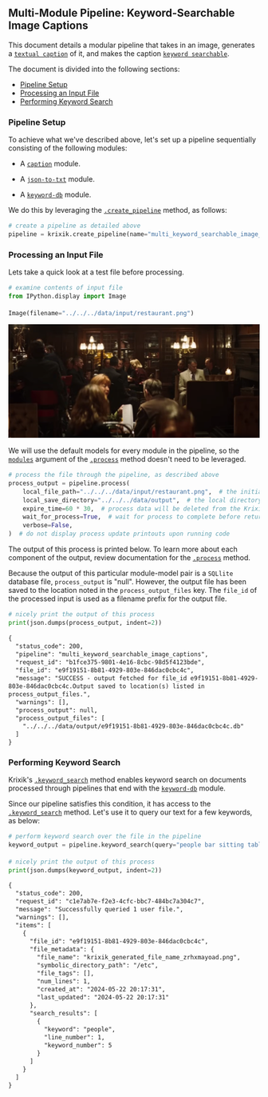 ## Multi-Module Pipeline: Keyword-Searchable Image Captions

This document details a modular pipeline that takes in an image, generates a [`textual caption`](../../modules/ai_modules/caption_module.md) of it, and makes the caption [`keyword searchable`](../../system/search_methods/keyword_search_method.md).

The document is divided into the following sections:

- [Pipeline Setup](#pipeline-setup)
- [Processing an Input File](#processing-an-input-file)
- [Performing Keyword Search](#performing-keyword-search)

### Pipeline Setup

To achieve what we've described above, let's set up a pipeline sequentially consisting of the following modules:

- A [`caption`](../../modules/ai_modules/caption_module.md) module.

- A [`json-to-txt`](../../modules/support_function_modules/json-to-txt_module.md) module.

- A [`keyword-db`](../../modules/database_modules/keyword-db_module.md) module.

We do this by leveraging the [`.create_pipeline`](../../system/pipeline_creation/create_pipeline.md) method, as follows:


```python
# create a pipeline as detailed above
pipeline = krixik.create_pipeline(name="multi_keyword_searchable_image_captions", module_chain=["caption", "json-to-txt", "keyword-db"])
```

### Processing an Input File

Lets take a quick look at a test file before processing.


```python
# examine contents of input file
from IPython.display import Image

Image(filename="../../../data/input/restaurant.png")
```




    
![png](multi_keyword_searchable_image_captions_files/multi_keyword_searchable_image_captions_4_0.png)
    



We will use the default models for every module in the pipeline, so the [`modules`](../../system/parameters_processing_files_through_pipelines/process_method.md#selecting-models-via-the-modules-argument) argument of the [`.process`](../../system/parameters_processing_files_through_pipelines/process_method.md) method doesn't need to be leveraged.


```python
# process the file through the pipeline, as described above
process_output = pipeline.process(
    local_file_path="../../../data/input/restaurant.png",  # the initial local filepath where the input file is stored
    local_save_directory="../../../data/output",  # the local directory that the output file will be saved to
    expire_time=60 * 30,  # process data will be deleted from the Krixik system in 30 minutes
    wait_for_process=True,  # wait for process to complete before returning IDE control to user
    verbose=False,
)  # do not display process update printouts upon running code
```

The output of this process is printed below. To learn more about each component of the output, review documentation for the [`.process`](../../system/parameters_processing_files_through_pipelines/process_method.md) method.

Because the output of this particular module-model pair is a `SQLlite` database file, `process_output` is "null". However, the output file has been saved to the location noted in the `process_output_files` key.  The `file_id` of the processed input is used as a filename prefix for the output file.


```python
# nicely print the output of this process
print(json.dumps(process_output, indent=2))
```

    {
      "status_code": 200,
      "pipeline": "multi_keyword_searchable_image_captions",
      "request_id": "b1fce375-9801-4e16-8cbc-98d5f4123bde",
      "file_id": "e9f19151-8b81-4929-803e-846dac0cbc4c",
      "message": "SUCCESS - output fetched for file_id e9f19151-8b81-4929-803e-846dac0cbc4c.Output saved to location(s) listed in process_output_files.",
      "warnings": [],
      "process_output": null,
      "process_output_files": [
        "../../../data/output/e9f19151-8b81-4929-803e-846dac0cbc4c.db"
      ]
    }


### Performing Keyword Search

Krixik's [`.keyword_search`](../../system/search_methods/keyword_search_method.md) method enables keyword search on documents processed through pipelines that end with the [`keyword-db`](../../modules/database_modules/keyword-db_module.md) module.

Since our pipeline satisfies this condition, it has access to the [`.keyword_search`](../../system/search_methods/keyword_search_method.md) method. Let's use it to query our text for a few keywords, as below:


```python
# perform keyword search over the file in the pipeline
keyword_output = pipeline.keyword_search(query="people bar sitting tables dinner drinks", file_ids=[process_output["file_id"]])

# nicely print the output of this process
print(json.dumps(keyword_output, indent=2))
```

    {
      "status_code": 200,
      "request_id": "c1e7ab7e-f2e3-4cfc-bbc7-484bc7a304c7",
      "message": "Successfully queried 1 user file.",
      "warnings": [],
      "items": [
        {
          "file_id": "e9f19151-8b81-4929-803e-846dac0cbc4c",
          "file_metadata": {
            "file_name": "krixik_generated_file_name_zrhxmayoad.png",
            "symbolic_directory_path": "/etc",
            "file_tags": [],
            "num_lines": 1,
            "created_at": "2024-05-22 20:17:31",
            "last_updated": "2024-05-22 20:17:31"
          },
          "search_results": [
            {
              "keyword": "people",
              "line_number": 1,
              "keyword_number": 5
            }
          ]
        }
      ]
    }

